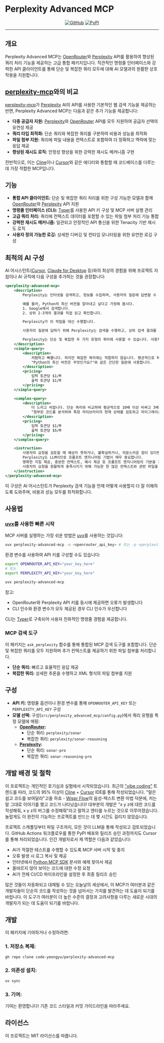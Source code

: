 # Perplexity Advanced MCP

<div align="center">

[![GitHub](https://img.shields.io/badge/GitHub-100000?style=for-the-badge&logo=github&logoColor=white)](https://github.com/code-yeongyu/perplexity-advanced-mcp)
[![PyPI](https://img.shields.io/badge/pypi-3775A9?style=for-the-badge&logo=pypi&logoColor=white)](https://pypi.org/project/perplexity-advanced-mcp)

</div>

---

## 개요

Perplexity Advanced MCP는 [OpenRouter](https://openrouter.ai/)와 [Perplexity](https://docs.perplexity.ai/home) API를 활용하여 향상된 쿼리 처리 기능을 제공하는 고급 통합 패키지입니다. 직관적인 명령줄 인터페이스와 강력한 API 클라이언트를 통해 단순 및 복잡한 쿼리 모두에 대해 AI 모델과의 원활한 상호작용을 지원합니다.

## [perplexity-mcp](https://github.com/jsonallen/perplexity-mcp)와의 비교

[perplexity-mcp](https://github.com/jsonallen/perplexity-mcp)가 [Perplexity](https://docs.perplexity.ai/home) AI의 API를 사용한 기본적인 웹 검색 기능을 제공하는 반면, Perplexity Advanced MCP는 다음과 같은 추가 기능을 제공합니다:

- **다중 공급자 지원:** [Perplexity](https://docs.perplexity.ai/home)와 [OpenRouter](https://openrouter.ai/) API를 모두 지원하여 공급자 선택의 유연성 제공
- **쿼리 타입 최적화:** 단순 쿼리와 복잡한 쿼리를 구분하여 비용과 성능을 최적화
- **파일 첨부 지원:** 쿼리에 파일 내용을 컨텍스트로 포함하여 더 정확하고 맥락에 맞는 응답 제공
- **향상된 재시도 로직:** 안정성 향상을 위한 강력한 재시도 메커니즘 구현

전반적으로, 이는 [Cline](https://cline.dev/)이나 [Cursor](https://www.cursor.com/)와 같은 에디터와 통합할 때 코드베이스를 다루는 데 가장 적합한 MCP입니다.

## 기능

- **통합 API 클라이언트:** 단순 및 복잡한 쿼리 처리를 위한 구성 가능한 모델과 함께 [OpenRouter](https://openrouter.ai/)와 [Perplexity](https://docs.perplexity.ai/home) API 지원
- **명령줄 인터페이스 (CLI):** [Typer](https://typer.tiangolo.com/)를 사용한 API 키 구성 및 MCP 서버 실행 관리
- **고급 쿼리 처리:** 쿼리에 컨텍스트 데이터를 포함할 수 있는 파일 첨부 처리 기능 통합
- **강력한 재시도 메커니즘:** 일관되고 안정적인 API 통신을 위한 Tenacity 기반 재시도 로직
- **사용자 정의 가능한 로깅:** 상세한 디버깅 및 런타임 모니터링을 위한 유연한 로깅 구성

## 최적의 AI 구성

AI 어시스턴트([Cursor](https://www.cursor.com/), [Claude for Desktop](https://claude.ai/download) 등)와의 최상의 경험을 위해 프로젝트 지침이나 AI 규칙에 다음 구성을 추가하는 것을 권장합니다:

```xml
<perplexity-advanced-mcp>
    <description>
        Perplexity는 인터넷을 검색하고, 정보를 수집하며, 사용자의 질문에 답변할 수 있는 LLM입니다.

        예를 들어, Python의 최신 버전을 알아내고 싶다고 가정해 봅시다.
        1. Google에서 검색합니다.
        2. 상위 2-3개의 결과를 직접 읽고 확인합니다.

        Perplexity가 이 작업을 대신 수행합니다.

        사용자의 질문에 답하기 위해 Perplexity는 검색을 수행하고, 상위 검색 결과를 열어 해당 웹사이트에서 정보를 찾은 다음 답변을 제공합니다.

        Perplexity는 단순 및 복잡한 두 가지 유형의 쿼리에 사용할 수 있습니다. 사용자의 요청을 충족시키기 위해 적절한 쿼리 유형을 선택하는 것이 가장 중요합니다.
    </description>
    <simple-query>
        <description>
            저렴하고 빠릅니다. 하지만 복잡한 쿼리에는 적합하지 않습니다. 평균적으로 복잡한 쿼리보다 10배 이상 저렴하고 3배 더 빠릅니다.
            "Python의 최신 버전은 무엇인가요?"와 같은 간단한 질문에 사용합니다.
        </description>
        <pricing>
            입력 토큰당 $1/M
            출력 토큰당 $1/M
        </pricing>
    </simple-query>

    <complex-query>
        <description>
            더 느리고 비쌉니다. 단순 쿼리와 비교하여 평균적으로 10배 이상 비싸고 3배 더 느립니다.
            "첨부된 코드를 분석하여 특정 라이브러리의 현재 상태를 검토하고 마이그레이션 계획을 수립하세요"와 같이 여러 단계의 추론이나 심층 분석이 필요한 요청에 사용합니다.
        </description>
        <pricing>
            입력 토큰당 $1/M
            출력 토큰당 $5/M
        </pricing>
    </complex-query>

    <instruction>
        사용자의 요청을 검토할 때 예상치 못하거나, 불확실하거나, 의문스러운 점이 있다면, **그리고 인터넷에서 답을 얻을 수 있다고 생각된다면** "ask_perplexity" 도구를 사용하여 Perplexity에 문의하는 것을 주저하지 마세요. 하지만 인터넷이 사용자의 요청을 만족시키는 데 필요하지 않다면, perplexity에 문의하는 것은 의미가 없습니다.
        Perplexity도 LLM이므로 프롬프트 엔지니어링 기법이 매우 중요합니다.
        명확한 지침 제공, 충분한 컨텍스트, 예시 제공 등 프롬프트 엔지니어링의 기본을 기억하세요.
        사용자의 요청을 원활하게 충족시키기 위해 가능한 한 많은 컨텍스트와 관련 파일을 포함하세요. 파일을 첨부할 때는 반드시 절대 경로를 사용해야 합니다.
    </instruction>
</perplexity-advanced-mcp>
```

이 구성은 AI 어시스턴트가 Perplexity 검색 기능을 언제 어떻게 사용할지 더 잘 이해하도록 도와주며, 비용과 성능 모두를 최적화합니다.

## 사용법

### [uvx](https://docs.astral.sh/uv/guides/tools/)를 사용한 빠른 시작

MCP 서버를 실행하는 가장 쉬운 방법은 [uvx](https://docs.astral.sh/uv/guides/tools/)를 사용하는 것입니다:

```sh
uvx perplexity-advanced-mcp -o <openrouter_api_key> # 또는 -p <perplexity_api_key>
```

환경 변수를 사용하여 API 키를 구성할 수도 있습니다:

```sh
export OPENROUTER_API_KEY="your_key_here"
# 또는
export PERPLEXITY_API_KEY="your_key_here"

uvx perplexity-advanced-mcp
```

참고:
- OpenRouter와 Perplexity API 키를 동시에 제공하면 오류가 발생합니다
- CLI 인수와 환경 변수가 모두 제공된 경우 CLI 인수가 우선합니다

CLI는 [Typer](https://typer.tiangolo.com/)로 구축되어 사용자 친화적인 명령줄 경험을 제공합니다.

### MCP 검색 도구

이 패키지는 `ask_perplexity` 함수를 통해 통합된 MCP 검색 도구를 포함합니다. 단순 및 복잡한 쿼리를 모두 지원하며 추가 컨텍스트를 제공하기 위한 파일 첨부를 처리합니다.

- **단순 쿼리:** 빠르고 효율적인 응답 제공
- **복잡한 쿼리:** 상세한 추론을 수행하고 XML 형식의 파일 첨부를 지원

## 구성

- **API 키:** 명령줄 옵션이나 환경 변수를 통해 `OPENROUTER_API_KEY` 또는 `PERPLEXITY_API_KEY` 구성
- **모델 선택:** 구성(`src/perplexity_advanced_mcp/config.py`)에서 쿼리 유형을 특정 모델에 매핑:
  - **[OpenRouter](https://openrouter.ai/):**
    - 단순 쿼리: `perplexity/sonar`
    - 복잡한 쿼리: `perplexity/sonar-reasoning`
  - **[Perplexity](https://docs.perplexity.ai/home):**
    - 단순 쿼리: `sonar-pro`
    - 복잡한 쿼리: `sonar-reasoning-pro`

## 개발 배경 및 철학

이 프로젝트는 개인적인 호기심과 실험에서 시작되었습니다. 최근의 ["vibe coding"](https://x.com/karpathy/status/1886192184808149383) 트렌드를 따라, 코드의 95% 이상이 [Cline](https://cline.bot/) + [Cursor](https://www.cursor.com/) IDE를 통해 작성되었습니다. "말은 쉽고 코드를 보여달라"고들 하죠 - [Wispr Flow](https://wisprflow.ai/)의 음성-텍스트 변환 마법 덕분에, 저는 말 그대로 이야기를 했고 코드가 나타났습니다! 대부분의 개발은 "x y z에 대한 코드를 작성해줘, x y z의 버그를 수정해줘"라고 말하고 엔터를 누르는 것으로 이루어졌습니다. 놀랍게도 이 완전히 기능하는 프로젝트를 만드는 데 몇 시간도 걸리지 않았습니다.

프로젝트 스캐폴딩부터 파일 구조까지, 모든 것이 LLM을 통해 작성되고 검토되었습니다. GitHub Actions 워크플로우를 통한 PyPI 배포와 릴리즈 승인 과정까지도 Cursor를 통해 처리되었습니다. 인간 개발자로서 제 역할은 다음과 같았습니다:

- AI가 적절한 테스트를 수행할 수 있도록 MCP 서버 시작 및 중지
- 오류 발생 시 로그 복사 및 제공
- 인터넷에서 [Python MCP SDK](https://github.com/modelcontextprotocol/python-sdk) 문서와 예제 찾아서 제공
- 올바르지 않아 보이는 코드에 대한 수정 요청
- AI가 전체 CI/CD 파이프라인을 설정한 후 최종 릴리즈 승인

많은 것들이 자동화되고 대체될 수 있는 오늘날의 세상에서, 이 MCP가 여러분과 같은 개발자들이 단순히 코드를 작성하는 것을 넘어서는 가치를 발견하는 데 도움이 되기를 바랍니다. 이 도구가 여러분이 더 높은 수준의 결정과 고려사항을 다루는 새로운 시대의 개발자가 되는 데 도움이 되기를 바랍니다.

## 개발

이 패키지에 기여하거나 수정하려면:

### 1. **저장소 복제:**

```sh
gh repo clone code-yeongyu/perplexity-advanced-mcp
```

### 2. **의존성 설치:**

```sh
uv sync
```

### 3. **기여:**

기여는 환영합니다! 기존 코드 스타일과 커밋 가이드라인을 따라주세요.

## 라이선스

이 프로젝트는 MIT 라이선스를 따릅니다.
